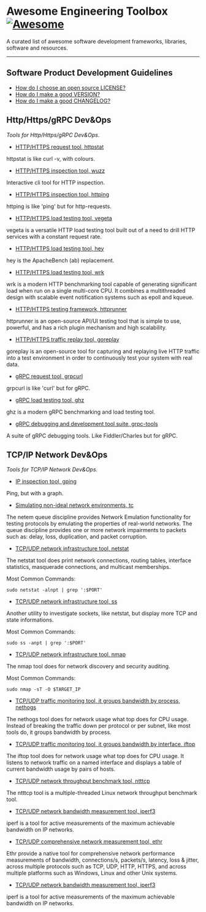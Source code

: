 # Awesome Engineering Toolbox [![Awesome](https://cdn.rawgit.com/sindresorhus/awesome/d7305f38d29fed78fa85652e3a63e154dd8e8829/media/badge.svg)](https://github.com/sindresorhus/awesome)

A curated list of awesome software development frameworks, libraries, software and resources.

---

## Software Product Development Guidelines

* [How do I choose an open source LICENSE?](https://choosealicense.com/)
* [How do I make a good VERSION?](https://semver.org/spec/v2.0.0.html)
* [How do I make a good CHANGELOG?](https://keepachangelog.com/en/1.1.0/)

## Http/Https/gRPC Dev&Ops

*Tools for Http/Https/gRPC Dev&Ops.*

* [HTTP/HTTPS request tool, httpstat](https://github.com/davecheney/httpstat)

httpstat is like curl -v, with colours.

* [HTTP/HTTPS inspection tool, wuzz](https://github.com/asciimoo/wuzz)

Interactive cli tool for HTTP inspection.

* [HTTP/HTTPS inspection tool, httping](https://www.vanheusden.com/httping/)

httping is like 'ping' but for http-requests.

* [HTTP/HTTPS load testing tool, vegeta](https://github.com/tsenart/vegeta)

vegeta is a versatile HTTP load testing tool built out of a need to drill HTTP services with a constant request 
rate.
* [HTTP/HTTPS load testing tool, hey](https://github.com/rakyll/hey)

hey is the ApacheBench (ab) replacement.

* [HTTP/HTTPS load testing tool, wrk](https://github.com/wg/wrk)

wrk is a modern HTTP benchmarking tool capable of generating significant load when run on a single multi-core CPU. 
It combines a multithreaded design with scalable event notification systems such as epoll and kqueue.
* [HTTP/HTTPS testing framework, httprunner](https://github.com/httprunner/httprunner)

httprunner is an open-source API/UI testing tool that is simple to use, powerful, and has a rich plugin mechanism 
and high scalability.
* [HTTP/HTTPS traffic replay tool, goreplay](https://github.com/buger/goreplay)

goreplay is an open-source tool for capturing and replaying live HTTP traffic into a test environment in order to 
continuously test your system with real data.
* [gRPC request tool, grpcurl](https://github.com/fullstorydev/grpcurl)

grpcurl is like 'curl' but for gRPC.

* [gRPC load testing tool, ghz](https://github.com/bojand/ghz)

ghz is a modern gRPC benchmarking and load testing tool.

* [gRPC debugging and development tool suite, grpc-tools](https://github.com/bradleyjkemp/grpc-tools)

A suite of gRPC debugging tools. Like Fiddler/Charles but for gRPC.


## TCP/IP Network Dev&Ops

*Tools for TCP/IP Network Dev&Ops.*

* [IP inspection tool, gping](https://github.com/orf/gping)

Ping, but with a graph.

* [Simulating non-ideal network environments, tc](https://man7.org/linux/man-pages/man8/tc-netem.8.html)

The netem queue discipline provides Network Emulation functionality for testing protocols by emulating the properties of real-world networks. The queue discipline provides one or more network impairments to packets such as: delay, loss, duplication, and packet corruption.

* [TCP/UDP network infrastructure tool, netstat](https://linux.die.net/man/8/netstat)

The netstat tool does print network connections, routing tables, interface statistics, masquerade connections, and multicast memberships.

Most Common Commands:
```
sudo netstat -alnpt | grep ':$PORT'
```

* [TCP/UDP network infrastructure tool, ss](https://linux.die.net/man/8/netstat)

Another utility to investigate sockets, like netstat, but display more TCP and state informations.

Most Common Commands:
```
sudo ss -anpt | grep ':$PORT'
```

* [TCP/UDP network infrastructure tool, nmap](https://nmap.org/)

The nmap tool does for network discovery and security auditing.

Most Common Commands:
```
sudo nmap -sT -O $TARGET_IP
```

* [TCP/UDP traffic monitoring tool, it groups bandwidth by process, nethogs](https://github.com/raboof/nethogs)

The nethogs tool does for network usage what top does for CPU usage. Instead of breaking the traffic down per protocol or per subnet, like most tools do, it groups bandwidth by process.

* [TCP/UDP traffic monitoring tool, it groups bandwidth by interface, iftop](http://www.ex-parrot.com/pdw/iftop)

The iftop tool does for network usage what top does for CPU usage. It listens to network traffic on a named interface and displays a table of current bandwidth usage by pairs of hosts.

* [TCP/UDP network throughput benchmark tool, ntttcp](https://github.com/microsoft/ntttcp-for-linux)

The ntttcp tool is a multiple-threaded Linux network throughput benchmark tool.

* [TCP/UDP network bandwidth measurement tool, iperf3](https://github.com/esnet/iperf)

iperf is a tool for active measurements of the maximum achievable bandwidth on IP networks.

* [TCP/UDP comprehensive network measurement tool, ethr](https://github.com/microsoft/ethr)

Ethr provide a native tool for comprehensive network performance measurements of bandwidth, connections/s, packets/s, latency, loss & jitter, across multiple protocols such as TCP, UDP, HTTP, HTTPS, and across multiple platforms such as Windows, Linux and other Unix systems.

* [TCP/UDP network bandwidth measurement tool, iperf3](https://github.com/esnet/iperf)

iperf is a tool for active measurements of the maximum achievable bandwidth on IP networks.
